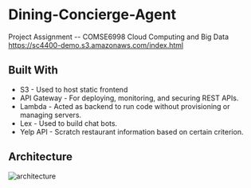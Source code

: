 # Dining-Concierge-Agent
Project Assignment -- COMSE6998 Cloud Computing and Big Data <br>
https://sc4400-demo.s3.amazonaws.com/index.html


## Built With
- S3 - Used to host static frontend
- API Gateway - For deploying, monitoring, and securing REST APIs.
- Lambda - Acted as backend to run code without provisioning or managing servers.
- Lex - Used to build chat bots.
- Yelp API - Scratch restaurant information based on certain criterion.

## Architecture
![architecture](https://user-images.githubusercontent.com/43797430/66260983-f9e11f80-e793-11e9-8720-5621f2e8a456.jpg)
